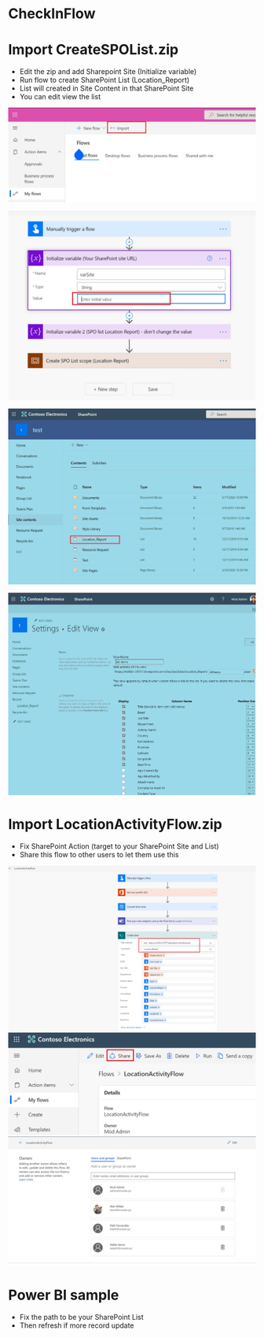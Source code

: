 # CheckInFlow

# Import CreateSPOList.zip
- Edit the zip and add Sharepoint Site (Initialize variable)
- Run flow to create SharePoint List (Location_Report)
- List will created in Site Content in that SharePoint Site
- You can edit view the list

![upload zip](/Read%20Me%20pics/pic0.jpg)

![fix variable](/Read%20Me%20pics/pic1.jpg)

![fix view](/Read%20Me%20pics/pic2.jpg)

![fix view](/Read%20Me%20pics/pic3.JPG)

# Import LocationActivityFlow.zip
- Fix SharePoint Action (target to your SharePoint Site and List)
- Share this flow to other users to let them use this

![fix view](/Read%20Me%20pics/pic4.jpg)
![fix view](/Read%20Me%20pics/pic5.jpg)
![fix view](/Read%20Me%20pics/pic6.JPG)


# Power BI sample
- Fix the path to be your SharePoint List
- Then refresh if more record update

